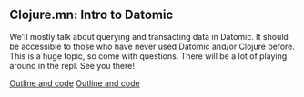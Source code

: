 ## Clojure.mn: Intro to Datomic
We'll mostly talk about querying and transacting data in Datomic. It should be accessible to those who have never used Datomic and/or Clojure before. This is a huge topic, so come with questions. There will be a lot of playing around in the repl. See you there!

[Outline and code](https://github.com/bmaddy/presentations/blob/master/2018-clojure.mn-datomic/datomic.org)
[Outline and code](datomic.org)
